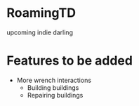 # RoamingTD
upcoming indie darling

# Features to be added
- More wrench interactions
    - Building buildings
    - Repairing buildings
